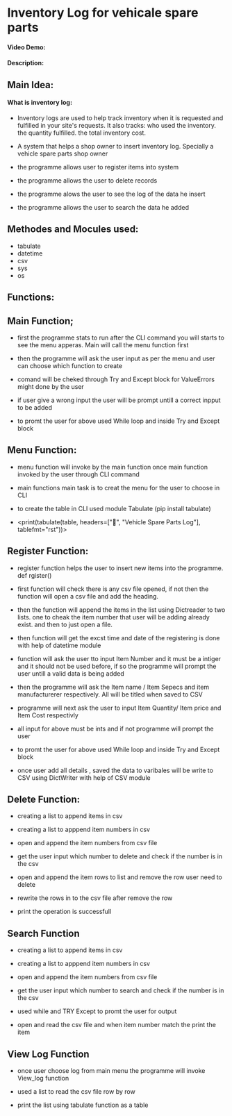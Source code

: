 # Inventory Log for vehicale spare parts
#### Video Demo:  
#### Description:

## Main Idea:

#### What is inventory log:
- Inventory logs are used to help track inventory when it is requested and fulfilled in your site's requests. It also tracks: who used the inventory. the         quantity fulfilled. the total inventory cost.

- A system that helps a shop owner to insert inventory log. Specially a vehicle spare parts shop owner

- the programme allows user to register items into system

- the programme allows the user to delete records

- the programme alows the user to see the log of the data he insert

- the programme allows the user to search the data he added

## Methodes and Mocules used:

- tabulate
- datetime
- csv
- sys
- os

## Functions:

## Main Function;

- first the programme stats to run after the CLI command you will starts to see the menu apperas. Main will call the menu function first

- then the programme will ask the user input as per the menu and user can choose which function to create

- comand will be cheked through Try and Except block for ValueErrors might done by the user

- if user give a wrong input the user will be prompt untill a correct inpput to be added

- to promt the user for above used While loop and inside Try and Except block


## Menu Function:

- menu function will invoke by the main function once main function invoked by the user through CLI command

- main functions main task is to creat the menu for the user to choose in CLI

- to create the table in CLI used module Tabulate (pip install tabulate)

- <print(tabulate(table, headers=["🚗", "Vehicle Spare Parts Log"], tablefmt="rst"))>

## Register Function:
- register function helps the user to insert new items into the programme. def rgister()

- first function will check there is any csv file opened, if not then the function will open a csv file and add the heading.

- then the function will append the items in the list using Dictreader to two lists. one to cheak the item number that user will be adding already exist. and then to just open a file.
- then function will get the excst time and date of the registering is done with help of datetime module
- function will ask the user tto input Item Number and it must be a intiger and it should not be used before, if so the programme will prompt the user untill a valid data is being added

- then the programme will ask the Item name / Item Sepecs and item manufacturerer respectively. All will be titled when saved to CSV

- programme will next ask the user to input Item Quantity/ Item price and Item Cost respectivly

- all input for above must be ints and if not programme will prompt the user

- to promt the user for above used While loop and inside Try and Except block

- once user add all details , saved the data to varibales will be write to CSV using DictWriter with help of CSV module

## Delete Function:

- creating a list to append items in csv

- creating a list to apppend item numbers in csv

- open and append the item numbers from csv file

- get the user input which number to delete and check if the number is in the csv

- open and append the item rows to list and remove the row user need to delete

- rewrite the rows in to the csv file after remove the row

- print the operation is successfull

## Search Function
- creating a list to append items in csv

- creating a list to apppend item numbers in csv

- open and append the item numbers from csv file

- get the user input which number to search and check if the number is in the csv

- used while and TRY Except to promt the user for output

- open and read the csv file and when item number match the print the item


## View Log Function
- once user choose log from main menu the programme will invoke View_log function

- used a list to read the csv file row by row

- print the list using tabulate function as a table
